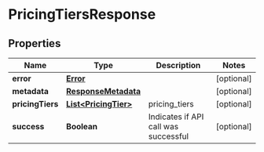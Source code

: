 
# PricingTiersResponse

## Properties
Name | Type | Description | Notes
------------ | ------------- | ------------- | -------------
**error** | [**Error**](Error.md) |  |  [optional]
**metadata** | [**ResponseMetadata**](ResponseMetadata.md) |  |  [optional]
**pricingTiers** | [**List&lt;PricingTier&gt;**](PricingTier.md) | pricing_tiers |  [optional]
**success** | **Boolean** | Indicates if API call was successful |  [optional]



